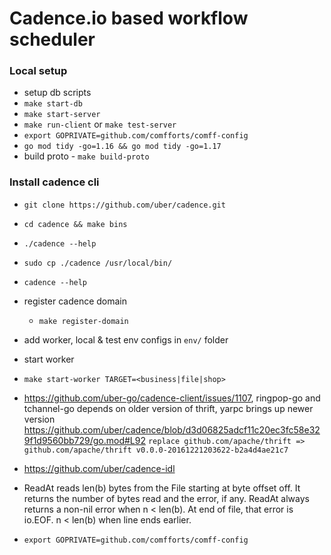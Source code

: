 # Cadence.io based workflow scheduler

### Local setup
- setup db scripts
- `make start-db`
- `make start-server`
- `make run-client` or `make test-server`
- `export GOPRIVATE=github.com/comfforts/comff-config`
- `go mod tidy -go=1.16 && go mod tidy -go=1.17`
- build proto - `make build-proto`

### Install cadence cli
- `git clone https://github.com/uber/cadence.git`
- `cd cadence && make bins`
- `./cadence --help`
- `sudo cp ./cadence /usr/local/bin/`
- `cadence --help`

- register cadence domain
    - `make register-domain`
- add worker, local & test env configs in `env/` folder
- start worker
- `make start-worker TARGET=<business|file|shop>`


- https://github.com/uber-go/cadence-client/issues/1107, ringpop-go and tchannel-go depends on older version of thrift, yarpc brings up newer version https://github.com/uber/cadence/blob/d3d06825adcf11c20ec3fc58e329f1d9560bb729/go.mod#L92
`replace github.com/apache/thrift => github.com/apache/thrift v0.0.0-20161221203622-b2a4d4ae21c7`

- https://github.com/uber/cadence-idl

- ReadAt reads len(b) bytes from the File starting at byte offset off. It returns the number of bytes read and the error, if any. ReadAt always returns a non-nil error when n < len(b). At end of file, that error is io.EOF. n < len(b) when line ends earlier.

- `export GOPRIVATE=github.com/comfforts/comff-config`